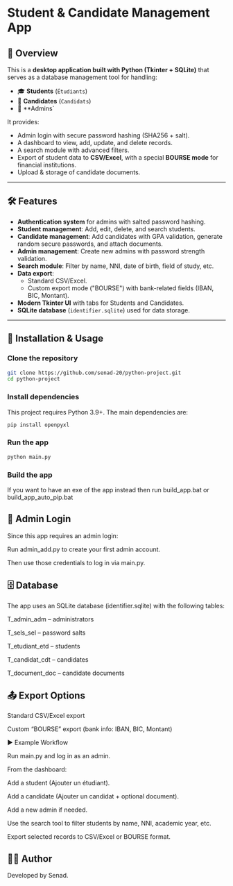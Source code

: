 # Student & Candidate Management App

## 📌 Overview
This is a **desktop application built with Python (Tkinter + SQLite)** that serves as a database management tool for handling:
- 🎓 **Students** (`Étudiants`)
- 👤 **Candidates** (`Candidats`)
- 👮 **Admins`

It provides:
- Admin login with secure password hashing (SHA256 + salt).
- A dashboard to view, add, update, and delete records.
- A search module with advanced filters.
- Export of student data to **CSV/Excel**, with a special **BOURSE mode** for financial institutions.
- Upload & storage of candidate documents.

---

## 🛠️ Features
- **Authentication system** for admins with salted password hashing.
- **Student management**: Add, edit, delete, and search students.
- **Candidate management**: Add candidates with GPA validation, generate random secure passwords, and attach documents.
- **Admin management**: Create new admins with password strength validation.
- **Search module**: Filter by name, NNI, date of birth, field of study, etc.
- **Data export**:
  - Standard CSV/Excel.
  - Custom export mode ("BOURSE") with bank-related fields (IBAN, BIC, Montant).
- **Modern Tkinter UI** with tabs for Students and Candidates.
- **SQLite database** (`identifier.sqlite`) used for data storage.

---

## 🚀 Installation & Usage

### Clone the repository
```bash
git clone https://github.com/senad-20/python-project.git
cd python-project
```

### Install dependencies

This project requires Python 3.9+.
The main dependencies are:
```bash
pip install openpyxl
```

### Run the app
```bash
python main.py
```

### Build the app

If you want to have an exe of the app instead then run build_app.bat or build_app_auto_pip.bat

## 🔑 Admin Login

Since this app requires an admin login:

Run admin_add.py to create your first admin account.

Then use those credentials to log in via main.py.

## 🗄️ Database

The app uses an SQLite database (identifier.sqlite) with the following tables:

T_admin_adm – administrators

T_sels_sel – password salts

T_etudiant_etd – students

T_candidat_cdt – candidates

T_document_doc – candidate documents

## 📤 Export Options

Standard CSV/Excel export

Custom “BOURSE” export (bank info: IBAN, BIC, Montant)

▶️ Example Workflow

Run main.py and log in as an admin.

From the dashboard:

Add a student (Ajouter un étudiant).

Add a candidate (Ajouter un candidat + optional document).

Add a new admin if needed.

Use the search tool to filter students by name, NNI, academic year, etc.

Export selected records to CSV/Excel or BOURSE format.

## 👨‍💻 Author

Developed by Senad.



